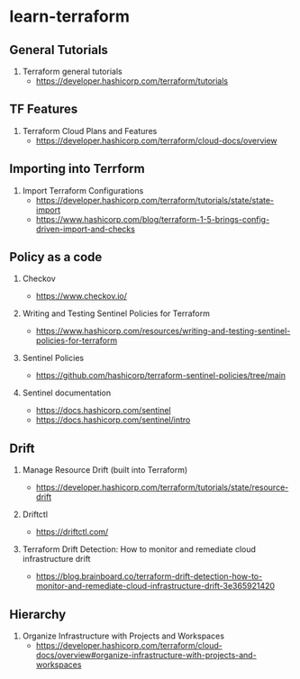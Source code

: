 # learn-terraform

## General Tutorials

1. Terraform general tutorials
    - https://developer.hashicorp.com/terraform/tutorials

## TF Features

1. Terraform Cloud Plans and Features
    - https://developer.hashicorp.com/terraform/cloud-docs/overview

## Importing into Terrform

1. Import Terraform Configurations
    - https://developer.hashicorp.com/terraform/tutorials/state/state-import
    - https://www.hashicorp.com/blog/terraform-1-5-brings-config-driven-import-and-checks

## Policy as a code

1. Checkov
    - https://www.checkov.io/

1. Writing and Testing Sentinel Policies for Terraform
    - https://www.hashicorp.com/resources/writing-and-testing-sentinel-policies-for-terraform

1. Sentinel Policies
    - https://github.com/hashicorp/terraform-sentinel-policies/tree/main

1. Sentinel documentation
    - https://docs.hashicorp.com/sentinel
    - https://docs.hashicorp.com/sentinel/intro

## Drift

1. Manage Resource Drift (built into Terraform)
    - https://developer.hashicorp.com/terraform/tutorials/state/resource-drift

1. Driftctl
    - https://driftctl.com/

1. Terraform Drift Detection: How to monitor and remediate cloud infrastructure drift
    - https://blog.brainboard.co/terraform-drift-detection-how-to-monitor-and-remediate-cloud-infrastructure-drift-3e365921420

## Hierarchy

1. Organize Infrastructure with Projects and Workspaces
    - https://developer.hashicorp.com/terraform/cloud-docs/overview#organize-infrastructure-with-projects-and-workspaces
